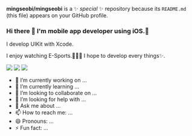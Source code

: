 **mingseobi/mingseobi** is a ✨ _special_ ✨ repository because its `README.md` (this file) appears on your GitHub profile.

### Hi there 👋 I'm mobile app developer using iOS.🚀
I develop UIKit with Xcode.

I enjoy watching E-Sports.🧑🏻‍💻
I hope to develop every things✨.

<img src="https://img.shields.io/badge/iOS-000000?style=flat-square&logo=iOS&logoColor=white"/> <img src="https://img.shields.io/badge/Xcode-147EFB?style=flat-square&logo=Xcode&logoColor=white"/> <img src="https://img.shields.io/badge/UIKit-2396F3?style=flat-square&logo=UIKit&logoColor=white"/>


- 🔭 I’m currently working on ...
- 🌱 I’m currently learning ...
- 👯 I’m looking to collaborate on ...
- 🤔 I’m looking for help with ...
- 💬 Ask me about ...
- 📫 How to reach me: ...
- 😄 Pronouns: ...
- ⚡ Fun fact: ...
